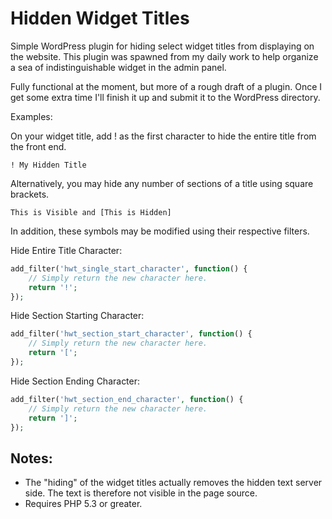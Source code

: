 Hidden Widget Titles
====================

Simple WordPress plugin for hiding select widget titles from displaying on the website. This plugin was spawned from my daily work to help organize a sea of indistinguishable widget in the admin panel.

Fully functional at the moment, but more of a rough draft of a plugin. Once I get some extra time I'll finish it up and submit it to the WordPress directory.

Examples:

On your widget title, add ! as the first character to hide the entire title from the front end.

```
! My Hidden Title
```

Alternatively, you may hide any number of sections of a title using square brackets.

```
This is Visible and [This is Hidden]
```


In addition, these symbols may be modified using their respective filters.

Hide Entire Title Character:
```php
add_filter('hwt_single_start_character', function() {
	// Simply return the new character here.
	return '!';
});
```

Hide Section Starting Character:
```php
add_filter('hwt_section_start_character', function() {
	// Simply return the new character here.
	return '[';
});
```

Hide Section Ending Character:
```php
add_filter('hwt_section_end_character', function() {
	// Simply return the new character here.
	return ']';
});
```

Notes:
------

- The "hiding" of the widget titles actually removes the hidden text server side. The text is therefore not visible in the page source.
- Requires PHP 5.3 or greater.